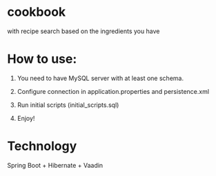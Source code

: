 # cookbook
with recipe search based on the ingredients you have

# How to use:
1. You need to have MySQL server with at least one schema.

2. Configure connection in application.properties and persistence.xml

3. Run initial scripts (initial_scripts.sql)

4. Enjoy!

# Technology
Spring Boot + Hibernate + Vaadin
